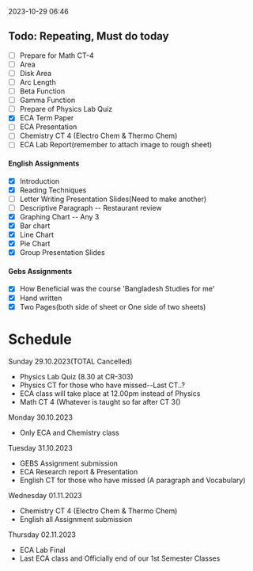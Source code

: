 2023-10-29 06:46
## Todo:  Repeating, Must do today

- [ ] Prepare for Math CT-4
- [ ] Area
- [ ] Disk Area
- [ ] Arc Length
- [ ] Beta Function
- [ ] Gamma Function 
- [ ] Prepare of Physics Lab Quiz
- [x] ECA Term Paper
- [ ] ECA Presentation
- [ ] Chemistry CT 4 (Electro Chem & Thermo Chem)
- [ ] ECA Lab Report(remember to attach image to rough sheet)
#### English Assignments
- [x] Introduction
- [x] Reading Techniques
- [ ] Letter Writing Presentation Slides(Need to make another)
- [ ] Descriptive Paragraph -- Restaurant review
- [x] Graphing Chart -- Any 3
- [x] Bar chart
- [x] Line Chart
- [x] Pie Chart
- [x] Group Presentation Slides

#### Gebs Assignments
- [x] How Beneficial was the course 'Bangladesh Studies for me'
- [x] Hand written
- [x] Two Pages(both side of sheet or One side of two sheets)

# Schedule
Sunday 29.10.2023(TOTAL Cancelled)
- Physics Lab Quiz (8.30 at CR-303)
- Physics CT for those who have missed--Last CT..?
- ECA class will take place at 12.00pm instead of Physics
- Math CT 4 (Whatever is taught so far after CT 3()

Monday 30.10.2023
- Only ECA and Chemistry class

Tuesday 31.10.2023
- GEBS Assignment submission
- ECA Research report & Presentation
- English CT for those who have missed (A paragraph and Vocabulary)

Wednesday 01.11.2023
- Chemistry CT 4 (Electro Chem & Thermo Chem)
- English all Assignment submission

Thursday 02.11.2023
- ECA Lab Final
- Last ECA class and Officially end of our 1st Semester Classes